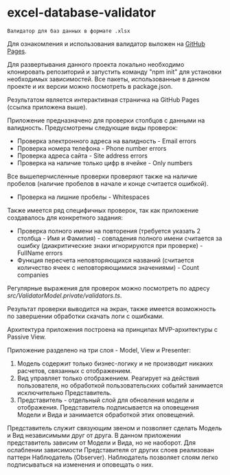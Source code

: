 # excel-database-validator
    Валидатор для баз данных в формате .xlsx

Для ознакомления и использования валидатор выложен на 
[GitHub Pages](https://lndbaryshnikov.github.io/excel-database-validator/).

Для развертывания данного проекта локально необходимо клонировать 
репозиторий и запустить команду "npm init" для установки необходимых
зависимостей. Все пакеты, использованные в данном проекте и их 
версии можно посмотреть в package.json.

Результатом является интерактивная страничка на GitHub Pages (ссылка 
приложена выше). 

Приложение предназначено для проверки столбцов с данными
на валидность. Предусмотрены следующие виды проверок:

* Проверка электронного адреса на валидность - Email errors
* Проверка номера телефона - Phone number errors
* Проверка адреса сайта - Site address errors
* Проверка на наличие только цифр в ячейке - Only numbers

Все вышеперчисленные проверки проверяют также на наличие пробелов 
(наличие пробелов в начале и конце считается ошибкой).
  
* Проверка на лишние пробелы -  Whitespaces

Также имеется ряд специфичных проверок, так как приложение
создавалось для конкретного задания:

* Проверка полного имени на повторения (требуется указать 2 
столбца - Имя и Фамилия) - совпадения полного имени считается 
за ошибку (диакритические знаки игнорируются при проверке) - 
FullName errors
* Функция пересчета неповторяющихся названий (считается 
количество ячеек с неповторяющимися значениями) - 
Count companies

Регулярные выражения для проверок можно посмотреть по адресу
_src/ValidatorModel.private/validators.ts_.

Результат проверки выводится на экран, также имеется возможность по 
завершении обработки скачать логи с ошибками. 

Архитектура приложения построена на принципах MVP-архитектуры 
с Passive View.

Приложение разделено на три слоя - Model, View и Presenter:

1. Модель содержит только бизнес-логику и не производит 
никаких расчетов, связанных с отображением.
2. Вид управляет только отображением.
Реагирует на действия пользователя, но обработкой 
пользовательских событий занимается исключительно Представитель.
3. Представитель - отдельный слой для обновления модели и 
отображения. Представитель подписывается на оповещения Модели и Вида
и занимается обработкой этих оповещений.

Представитель служит связующим звеном и позволяет сделать Модель и Вид
независимыми друг от друга. В данном приложении представитель 
зависим от Модели и Вида, но не наоборот. Для ослаблении зависимости 
Представителя от других слоев реализован паттерн Наблюдатель 
(Observer). Наблюдатель позволяет слоям легко подписываться на 
изменения и оповещать о них.
